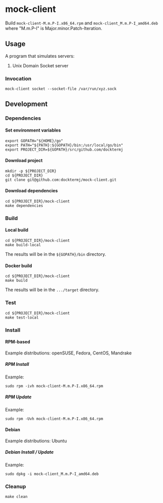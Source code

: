 # mock-client

Build `mock-client-M.m.P-I.x86_64.rpm`
and   `mock-client_M.m.P-I_amd64.deb`
where "M.m.P-I" is Major.minor.Patch-Iteration.

## Usage

A program that simulates servers:

1. Unix Domain Socket server

### Invocation

```console
mock-client socket --socket-file /var/run/xyz.sock
```

## Development

### Dependencies

#### Set environment variables

```console
export GOPATH="${HOME}/go"
export PATH="${PATH}:${GOPATH}/bin:/usr/local/go/bin"
export PROJECT_DIR=${GOPATH}/src/github.com/docktermj
```

#### Download project

```console
mkdir -p ${PROJECT_DIR}
cd ${PROJECT_DIR}
git clone git@github.com:docktermj/mock-client.git
```

#### Download dependencies

```console
cd ${PROJECT_DIR}/mock-client
make dependencies
```

### Build

#### Local build

```console
cd ${PROJECT_DIR}/mock-client
make build-local
```

The results will be in the `${GOPATH}/bin` directory.

#### Docker build

```console
cd ${PROJECT_DIR}/mock-client
make build
```

The results will be in the `.../target` directory.

### Test

```console
cd ${PROJECT_DIR}/mock-client
make test-local
```

### Install

#### RPM-based

Example distributions: openSUSE, Fedora, CentOS, Mandrake

##### RPM Install

Example:

```console
sudo rpm -ivh mock-client-M.m.P-I.x86_64.rpm
```

##### RPM Update

Example: 

```console
sudo rpm -Uvh mock-client-M.m.P-I.x86_64.rpm
```

#### Debian

Example distributions: Ubuntu

##### Debian Install / Update

Example:

```console
sudo dpkg -i mock-client_M.m.P-I_amd64.deb
```

### Cleanup

```console
make clean
```
